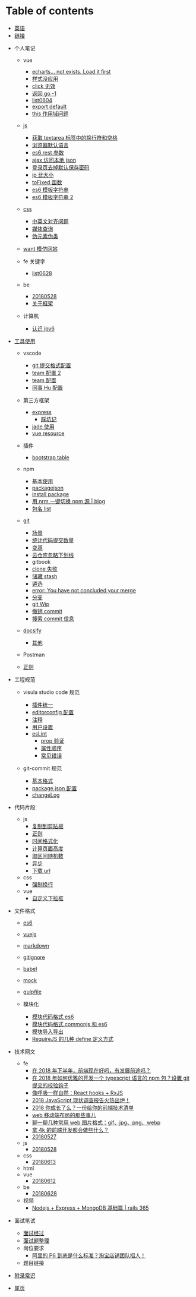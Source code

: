 # Table of contents

- [英语](英语/单词.md)
- [链接](link/link1.md)

* 个人笔记

  - vue

    - [echarts... not exists. Load it first](个人笔记/vue/库图不存在.md)
    - [样式没应用](个人笔记/vue/样式没应用.md)
    - [click 无效](个人笔记/vue/click无效.md)
    - [返回 go -1](./个人笔记/vue/goback.md)
    - [list0604](./个人笔记/vue/list0604.md)
    - [export default]()
    - [this 作用域问题](个人笔记/vue/this.md)

  - [js](./个人笔记/js/keyword0528.md)
    - [获取 textarea 标签中的换行符和空格](个人笔记/js/textarea.md)
    - [浏览器默认语言](个人笔记/js/浏览器语言.md)
    - [es6 rest 参数](个人笔记/js/rest参数.md)
    - [ajax 访问本地 json]()
    - [登录页去掉默认保存密码](./个人笔记/js/去掉默认密码.md)
    - [ip 比大小](个人笔记/js/比较ip.md)
    - [toFixed 函数](个人笔记/js/toFix.md)
    - [es6 模板字符串](https://blog.csdn.net/qq_30100043/article/details/53188139)
    - [es6 模板字符串 2](https://www.cnblogs.com/chengdabelief/p/6688872.html)
  - [css](./个人笔记/css/keyword611.md)
    - [中英文对齐问题](./个人笔记/css/中英文对齐.md)
    - [媒体查询]()
    - [伪元素伪类](个人笔记/css/伪元素伪类.md)
  - [want 模仿网站](个人笔记/somePage/0627.md)
  - fe 关键字
    - [list0628](个人笔记/fe/0628.md)
  - be

    - [20180528](个人笔记/be/20180528.md)
    - [关于框架](个人笔记/be/关于框架.md)

  - 计算机
    - [认识 ipv6](个人笔记/计算机/ipv6.md)

* [工具使用](tool/oftenUse.md)

  - vscode
    - [git 提交格式配置](tool/vscode/formatCommit.md)
    - [team 配置 2](tool/vscode/ued2.md)
    - [team 配置](tool/vscode/ued.md)
    - [同事 Hu 配置](tool/vscode/hu.md)
  - 第三方框架
    - [express](third-lib/express.md)
      - [踩坑记](third-lib/express-issue.md)
    - [jade 使用](https://www.cnblogs.com/huaziWEB/p/4526719.html)
    - [vue resource](https://www.cnblogs.com/chenhuichao/p/8308993.html)
  - 插件
    - [bootstrap table]()
  - npm

    - [基本使用](tool/npm/use.md)
    - [packagejson](tool/npm/json.md)
    - [install package](tool/npm/install.md)
    - [用 nrm 一键切换 npm 源 | blog](https://www.cnblogs.com/wangmeijian/p/7072053.html)
    - [包名 list](tool/npm/myPackage.md)

  - [git](tool/git/git.md)
    - [场景](tool/git/场景.md)
    - [统计代码提交数量](tool/git/count.md)
    - [变基](tool/git/rebase.md)
    - [云仓库忽略下划线](tool/git/igmore-underscore.md)
    - gitbook
    - [clone 失败](tool/git/cloneFail.md)
    - [储藏 stash](tool/git/stash.md)
    - [遴选](tool/git/cherry.md)
    - [error: You have not concluded your merge](tool/git/not-conclude-merge.md)
    - [分支](tool/git/git-branch.md)
    - [git Wip](tool/git/WIP.md)
    - [撤销 commit](tool/git/cancelCommit.md)
    - [搜索 commit 信息](tool/git/search.md)
  - [docsify](tool/docsify.md)
    - [其他](tool/docsify_other.md)
  - Postman
  - [正则](tool/regular.md)

* 工程规范

  - visula studio code 规范

    - [插件统一](tool/hegui/vscode/插件.md)
    - [editorconfig 配置](tool/hegui/vscode/editorconfig.md)
    - [注释](tool/hegui/vscode/注释.md)
    - [用户设置](tool/hegui/vscode/用户设置.md)
    - [esLint](tool/hegui/vscode/eslint.md)
      - [prop 验证](tool/hegui/vscode/eslint参考格式.md)
      - [属性顺序](tool/hegui/vscode/属性顺序.md)
      - [常见错误](tool/hegui/vscode/eslint常见错误.md)

  - git-commit 规范
    - [基本格式](tool/hegui/gitCommit/基本格式.md)
    - [package.json 配置](tool/hegui/gitCommit/package.md)
    - [changeLog](tool/hegui/gitCommit/changeLog.md)

* 代码片段

  - js
    - [复制到剪贴板](个人笔记/js/code/copy.md)
    - [正则](代码片段/js/正则.md)
    - [时间格式化]()
    - [计算页面高度](./个人笔记/js/code/计算高度.md)
    - [取区间随机数](代码片段/js/随机数.md)
    - [异步](代码片段/js/异步.md)
    - [下载 url](代码片段/js/下载url.md)
  - css
    - [强制换行](代码片段/css/强制换行.md)
  - vue
    - [自定义下拉框](代码片段/vue/custom-select.md)

* 文件格式

  - [es6](format/es6.md)
  - [vuejs](format/vue.md)
  - [markdown](./format/markdown.md)
  - [gitignore](./format/gitignore.md)
  - [babel](./format/babel.md)

  - [mock](./format/mock.md)
  - [gulpfile]()
  - 模块化
    - [模块代码格式 es6](./format/module-es6.md)
    - [模块代码格式 commonjs 和 es6](./format/module-es6-commonjs.md)
    - [模块导入导出](./format/module-all.md)
    - [RequireJS 的几种 define 定义方式](https://blog.csdn.net/itpinpai/article/details/52366498)

* 技术网文

  - fe
    - [在 2018 年下半年，前端现在好吗，有发展前途吗？](https://www.zhihu.com/question/300565786/answer/532284120)
    - [在 2018 年如何优雅的开发一个 typescript 语言的 npm 包？设置 git 提交的校验钩子](https://juejin.im/post/5bfcb87ce51d45378d0d28d8)
    - [像呼吸一样自然：React hooks + RxJS](https://zhuanlan.zhihu.com/p/50921147)
    - [2018 JavaScript 现状调查报告火热出炉！](www.oschina.net/news/101954/the-state-of-javascript-2018)
    - [2018 你成长了么？一份给你的前端技术清单](https://segmentfault.com/a/1190000016901398)
    - [web 移动端布局的那些事儿](https://juejin.im/post/5b6575b0518825196b01fd85)
    - [聊一聊几种常用 web 图片格式：gif、jpg、png、webp](https://juejin.im/post/5b32ea55e51d4558bf7c45e0)
    - [拿 4k 的前端开发都会做些什么？](https://www.zhihu.com/question/276412426/answer/416383696)
    - [20180527](./feA-list/fe/20180527.md)
  - js
    - [20180528](./feA-list/js/20180528.md)
  - css
    - [20180613](./feA-list/css/css20180613.md)
  - html
  - vue
    - [20180612](./feA-list/vue/612.md)
  - be
    - [20180628](feA-list/be/be0628.md)
  - 视频
    - [Nodejs + Express + MongoDB 基础篇 | rails 365](https://www.rails365.net/playlists/nodejs-express-mongodb-ji-chu-pian)

* 面试笔试
  - [面试经过](./link/interview.md)
  - [面试题整理](求职/面试题.md)
  - 岗位要求
    - [阿里的 P6 到底是什么标准？淘宝店铺团队招人！](https://mp.weixin.qq.com/s/JM9RLZT6--PS30JPezZaXQ)
  - 题目链接
* [附录常识](其他/常用常识.md)
* [尾页](其他/endPage.md)
